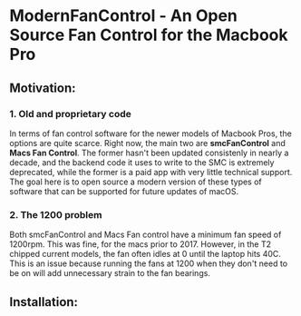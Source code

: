 # ModernFanControl - An Open Source Fan Control for the Macbook Pro

## Motivation:
### 1. Old and proprietary code
In terms of fan control software for the newer models of Macbook Pros, the options are quite scarce. Right now, the main two are **smcFanControl** and **Macs Fan Control**. The former hasn't been updated consistenly in nearly a decade, and the backend code it uses to write to the SMC is extremely deprecated, while the former is a paid app with very little technical support. The goal here is to open source a modern version of these types of software that can be supported for future updates of macOS. 

### 2. The 1200 problem
Both smcFanControl and Macs Fan control have a minimum fan speed of 1200rpm. This was fine, for the macs prior to 2017. However, in the T2 chipped current models, the fan often idles at 0 until the laptop hits 40C. This is an issue because running the fans at 1200 when they don't need to be on will add unnecessary strain to the fan bearings.  

## Installation:
